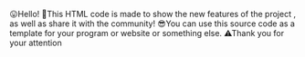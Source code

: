😛Hello!
🥱This HTML code is made to show the new features of the project , as well as share it with the community!
😎You can use this source code as a template for your program or website or something else.
⚠Thank you for your attention
